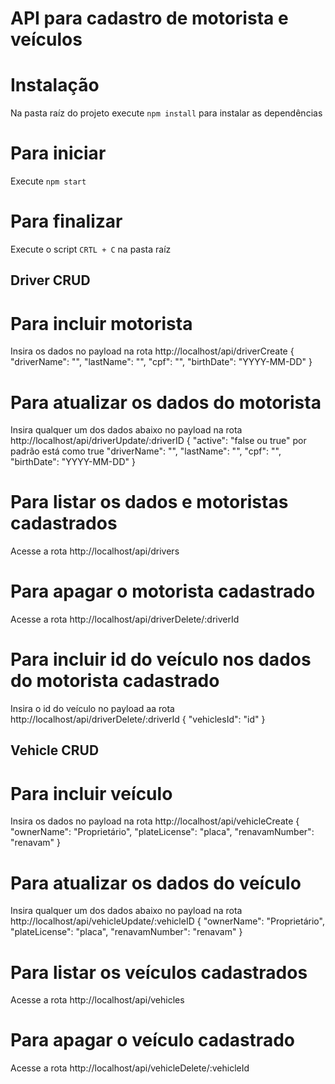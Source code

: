 # API para cadastro de motorista e veículos



# Instalação

Na pasta raíz do projeto execute `npm install`
para instalar as dependências

# Para iniciar
Execute `npm start` 

# Para finalizar
Execute o script `CRTL + C` na pasta raíz

## Driver CRUD

# Para incluir motorista
Insira os dados no payload na rota http://localhost/api/driverCreate
{
	"driverName": "",
	"lastName": "",
	"cpf": "",
	"birthDate": "YYYY-MM-DD"
}

# Para atualizar os dados do motorista
Insira qualquer um dos dados abaixo no payload na rota http://localhost/api/driverUpdate/:driverID
{
  "active": "false ou true" por padrão está como true
	"driverName": "",
	"lastName": "",
	"cpf": "",
	"birthDate": "YYYY-MM-DD"
}

# Para listar os dados e motoristas cadastrados
Acesse a rota http://localhost/api/drivers

# Para apagar o motorista cadastrado
Acesse a rota http://localhost/api/driverDelete/:driverId

# Para incluir id do veículo nos dados do motorista cadastrado
Insira o id do veículo no payload aa rota http://localhost/api/driverDelete/:driverId
{
	"vehiclesId": "id"
}

## Vehicle CRUD

# Para incluir veículo
Insira os dados no payload na rota http://localhost/api/vehicleCreate
{
 "ownerName": "Proprietário",
 "plateLicense": "placa",
	"renavamNumber": "renavam"
}

# Para atualizar os dados do veículo
Insira qualquer um dos dados abaixo no payload na rota http://localhost/api/vehicleUpdate/:vehicleID
{
 "ownerName": "Proprietário",
 "plateLicense": "placa",
	"renavamNumber": "renavam"
}

# Para listar os veículos cadastrados
Acesse a rota http://localhost/api/vehicles

# Para apagar o veículo cadastrado
Acesse a rota http://localhost/api/vehicleDelete/:vehicleId

